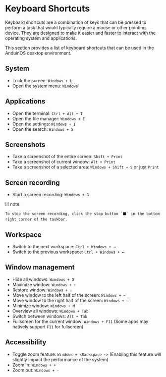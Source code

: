 # Keyboard Shortcuts

Keyboard shortcuts are a combination of keys that can be pressed to perform a task that would typically require a mouse or other pointing device. They are designed to make it easier and faster to interact with the operating system and applications.

This section provides a list of keyboard shortcuts that can be used in the AnduinOS desktop environment.

## System

* Lock the screen: `Windows + L`
* Open the system menu: `Windows`

## Applications

* Open the terminal: `Ctrl + Alt + T`
* Open the file manager: `Windows + E`
* Open the settings: `Windows + I`
* Open the search: `Windows + S`

## Screenshots

* Take a screenshot of the entire screen: `Shift + Print`
* Take a screenshot of current window: `Alt + Print`
* Take a screenshot of a selected area: `Windows + Shift + S` or just `Print`

## Screen recording

* Start a screen recording: `Windows + G`

!!! note

    To stop the screen recording, click the stop button `⬛` in the bottom right corner of the taskbar.

## Workspace

* Switch to the next workspace: `Ctrl + Windows + →`
* Switch to the previous workspace: `Ctrl + Windows + ←`

## Window management

* Hide all windows: `Windows + D`
* Maximize window: `Windows + ↑`
* Restore window: `Windows + ↓`
* Move window to the left half of the screen: `Windows + ←`
* Move window to the right half of the screen: `Windows + →`
* Minimize window: `Windows + M`
* Overview all windows: `Windows + Tab`
* Switch between windows: `Alt + Tab`
* Fullscreen for the current window: `Windows + F11` (Some apps may natively support `F11` for fullscreen)

## Accessibility

* Toggle zoom feature: `Windows + <Backspace ←>` (Enabling this feature will slightly impact the performance of the system)
* Zoom in: `Windows + +`
* Zoom out: `Windows + -`
